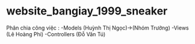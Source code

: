 # website_bangiay_1999_sneaker
Phân chia công việc :
-Models (Huỳnh Thị Ngọc)->(Nhóm Trưởng)
-Views (Lê Hoàng Phi)
-Controllers (Đỗ Văn Tú)
